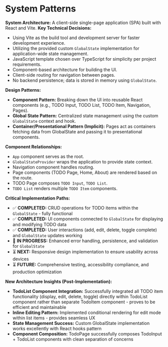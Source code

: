 # System Patterns

**System Architecture:** A client-side single-page application (SPA) built with React and Vite.
**Key Technical Decisions:**
- Using Vite as the build tool and development server for faster development experience.
- Utilizing the provided custom `GlobalState` implementation for application-wide state management.
- JavaScript template chosen over TypeScript for simplicity per project requirements.
- Component-based architecture for building the UI.
- Client-side routing for navigation between pages.
- No backend persistence; data is stored in memory using `GlobalState`.

**Design Patterns:**
- **Component Pattern:** Breaking down the UI into reusable React components (e.g., TODO Input, TODO List, TODO Item, Navigation, Pages).
- **Global State Pattern:** Centralized state management using the custom `GlobalState` context and hook.
- **Container/Presentational Pattern (Implicit):** Pages act as containers fetching data from GlobalState and passing it to presentational components.

**Component Relationships:**
- `App` component serves as the root.
- `GlobalStateProvider` wraps the application to provide state context.
- Navigation component handles routing.
- Page components (TODO Page, Home, About) are rendered based on the route.
- TODO Page composes `TODO Input`, `TODO List`.
- `TODO List` renders multiple `TODO Item` components.

**Critical Implementation Paths:**
- ✅ **COMPLETED:** CRUD operations for TODO items within the `GlobalState` - fully functional
- ✅ **COMPLETED:** UI components connected to `GlobalState` for displaying and modifying TODO data
- ✅ **COMPLETED:** User interactions (add, edit, delete, toggle complete) and `GlobalState` updates working
- 🔄 **IN PROGRESS:** Enhanced error handling, persistence, and validation for `GlobalState`
- ⏳ **NEXT:** Responsive design implementation to ensure usability across devices
- ⏳ **FUTURE:** Comprehensive testing, accessibility compliance, and production optimization

**New Architecture Insights (Post-Implementation):**
- **TodoList Component Integration:** Successfully integrated all TODO item functionality (display, edit, delete, toggle) directly within TodoList component rather than separate TodoItem component - proves to be efficient and maintainable
- **Inline Editing Pattern:** Implemented conditional rendering for edit mode within list items - provides seamless UX
- **State Management Success:** Custom GlobalState implementation works excellently with React hooks pattern
- **Component Composition:** TodoPage successfully composes TodoInput + TodoList components with clean separation of concerns

